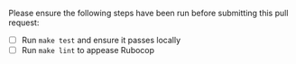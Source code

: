Please ensure the following steps have been run before submitting this pull request:

- [ ] Run `make test` and ensure it passes locally
- [ ] Run `make lint` to appease Rubocop
